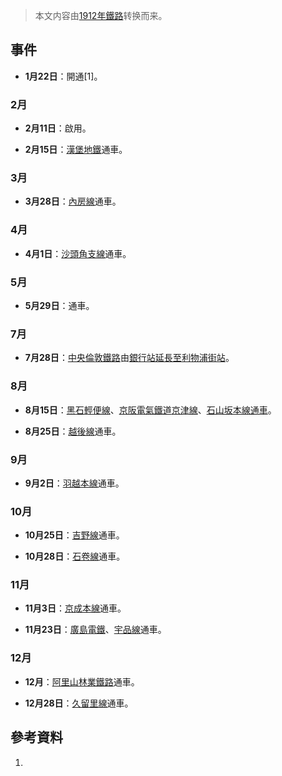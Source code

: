 > 本文内容由[1912年鐵路](https://zh.wikipedia.org/wiki/1912年鐵路)转换而来。


## 事件

  - **1月22日**：開通\[1\]。

### 2月

  - **2月11日**：啟用。

  - **2月15日**：[漢堡地鐵](../Page/漢堡地鐵.md "wikilink")通車。

### 3月

  - **3月28日**：[內房線](../Page/內房線.md "wikilink")通車。

### 4月

  - **4月1日**：[沙頭角支線](../Page/沙頭角支線.md "wikilink")通車。

### 5月

  - **5月29日**：通車。

### 7月

  - **7月28日**：[中央倫敦鐵路](../Page/中央倫敦鐵路.md "wikilink")由[銀行站延長至](../Page/銀行及紀念碑站.md "wikilink")[利物浦街站](https://zh.wikipedia.org/wiki/倫敦利物浦街車站 "wikilink")。

### 8月

  - **8月15日**：[黑石輕便線](../Page/黑石線.md "wikilink")、[京阪電氣鐵道](../Page/京阪電氣鐵道.md "wikilink")[京津線](../Page/京津線.md "wikilink")、[石山坂本線通車](https://zh.wikipedia.org/wiki/石山坂本線 "wikilink")。

  - **8月25日**：[越後線](../Page/越後線.md "wikilink")通車。

### 9月

  - **9月2日**：[羽越本線](../Page/羽越本線.md "wikilink")通車。

### 10月

  - **10月25日**：[吉野線](../Page/吉野線.md "wikilink")通車。

  - **10月28日**：[石卷線](../Page/石卷線.md "wikilink")通車。

### 11月

  - **11月3日**：[京成本線](../Page/京成本線.md "wikilink")通車。

  - **11月23日**：[廣島電鐵](../Page/廣島電鐵.md "wikilink")、[宇品線](../Page/宇品線.md "wikilink")通車。

### 12月

  - **12月**：[阿里山林業鐵路](../Page/阿里山林業鐵路.md "wikilink")通車。

  - **12月28日**：[久留里線](../Page/久留里線.md "wikilink")通車。

## 參考資料

1.